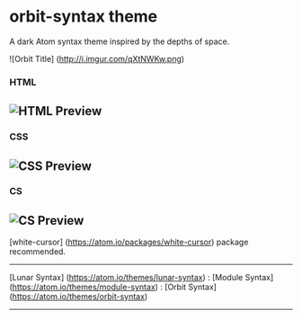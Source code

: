 # orbit-syntax theme

A dark Atom syntax theme inspired by the depths of space.

![Orbit Title] (http://i.imgur.com/qXtNWKw.png)

### HTML
![HTML Preview](http://i.imgur.com/Ekybnj0.png)
---

### CSS
![CSS Preview](http://i.imgur.com/m0qnKUr.png)
---

### CS
![CS Preview](http://i.imgur.com/E9kBrAw.png)
---

[white-cursor] (https://atom.io/packages/white-cursor) package recommended.

---

[Lunar Syntax] (https://atom.io/themes/lunar-syntax) :
[Module Syntax] (https://atom.io/themes/module-syntax) :
[Orbit Syntax] (https://atom.io/themes/orbit-syntax)

---

